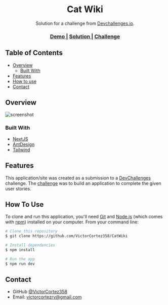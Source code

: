 <!-- Please update value in the {}  -->

<h1 align="center">Cat Wiki</h1>

<div align="center">
   Solution for a challenge from  <a href="https://legacy.devchallenges.io/" target="_blank">Devchallenges.io</a>.
</div>

<div align="center">
  <h3>
    <a href="https://cat-wiki-azure.vercel.app/">
      Demo
    </a>
    <span> | </span>
    <a href="https://github.com/VictorCortez358/CatWiki">
      Solution
    </a>
    <span> | </span>
    <a href="https://legacy.devchallenges.io/challenges/f4NJ53rcfgrP6sBMD2jt">
      Challenge
    </a>
  </h3>
</div>

<!-- TABLE OF CONTENTS -->

## Table of Contents

- [Overview](#overview)
  - [Built With](#built-with)
- [Features](#features)
- [How to use](#how-to-use)
- [Contact](#contact)

<!-- OVERVIEW -->

## Overview

![screenshot](https://res.cloudinary.com/dtz4vdlgb/image/upload/v1722303471/cat-wiki-azure.vercel.app__Nest_Hub_xhz3ln.png)

### Built With

<!-- This section should list any major frameworks that you built your project using. Here are a few examples.-->

- [NextJS](https://nextjs.org/)
- [AntDesign](https://ant.design/)
- [Tailwind](https://tailwindcss.com/)

## Features

<!-- List the features of your application or follow the template. Don't share the figma file here :) -->

This application/site was created as a submission to a [DevChallenges](https://legacy.devchallenges.io/) challenge. The [challenge](https://legacy.devchallenges.io/challenges/f4NJ53rcfgrP6sBMD2jt) was to build an application to complete the given user stories.

## How To Use

<!-- Example: -->

To clone and run this application, you'll need [Git](https://git-scm.com) and [Node.js](https://nodejs.org/en/download/) (which comes with [npm](http://npmjs.com)) installed on your computer. From your command line:

```bash
# Clone this repository
$ git clone https://github.com/VictorCortez358/CatWiki

# Install dependencies
$ npm install

# Run the app
$ npm run dev
```

## Contact

- GitHub [@VictorCortez358](https://github.com/VictorCortez358)
- Email: victorcortezrv@gmail.com
